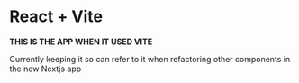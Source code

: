 # React + Vite

**THIS IS THE APP WHEN IT USED VITE**

Currently keeping it so can refer to it when refactoring other components in the new Nextjs app
